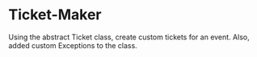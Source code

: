 # Ticket-Maker
Using the abstract Ticket class, create custom tickets for an event. Also, added custom Exceptions to the class.
